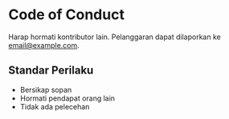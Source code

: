 # Code of Conduct
Harap hormati kontributor lain. Pelanggaran dapat dilaporkan ke email@example.com.

## Standar Perilaku
- Bersikap sopan
- Hormati pendapat orang lain
- Tidak ada pelecehan
